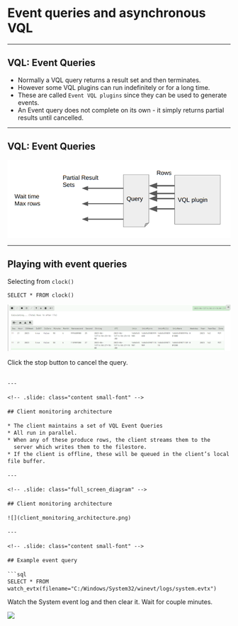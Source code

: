 <!-- .slide: class="title" -->

# Event queries and asynchronous VQL

---

<!-- .slide: class="content small-font" -->

## VQL: Event Queries

* Normally a VQL query returns a result set and then terminates.
* However some VQL plugins can run indefinitely or for a long time.
* These are called `Event VQL plugins` since they can be used to
  generate events.
* An Event query does not complete on its own - it simply returns
  partial results until cancelled.

---

<!-- .slide: class="content small-font" -->

## VQL: Event Queries

![](event_queries.png)

---

<!-- .slide: class="content small-font" -->

## Playing with event queries

Selecting from `clock()`

```
SELECT * FROM clock()
```

![](select_from_clock.png)

Click the stop button to cancel the query.

```

---

<!-- .slide: class="content small-font" -->

## Client monitoring architecture

* The client maintains a set of VQL Event Queries
* All run in parallel.
* When any of these produce rows, the client streams them to the
  server which writes them to the filestore.
* If the client is offline, these will be queued in the client’s local file buffer.

---

<!-- .slide: class="full_screen_diagram" -->

## Client monitoring architecture

![](client_monitoring_architecture.png)

---

<!-- .slide: class="content small-font" -->

## Example event query

```sql
SELECT * FROM watch_evtx(filename="C:/Windows/System32/winevt/logs/system.evtx")
```

Watch the System event log and then clear it. Wait for couple minutes.

![](select_evtx.png)
